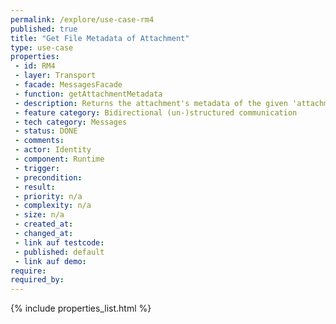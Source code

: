 ```yaml
---
permalink: /explore/use-case-rm4
published: true
title: "Get File Metadata of Attachment"
type: use-case
properties:
 - id: RM4
 - layer: Transport
 - facade: MessagesFacade
 - function: getAttachmentMetadata
 - description: Returns the attachment's metadata of the given 'attachmentId' of message with 'messageId'.
 - feature category: Bidirectional (un-)structured communication
 - tech category: Messages
 - status: DONE
 - comments: 
 - actor: Identity
 - component: Runtime
 - trigger: 
 - precondition: 
 - result: 
 - priority: n/a
 - complexity: n/a
 - size: n/a
 - created_at: 
 - changed_at: 
 - link auf testcode: 
 - published: default
 - link auf demo: 
require:
required_by:
---
```

{% include properties_list.html %}
